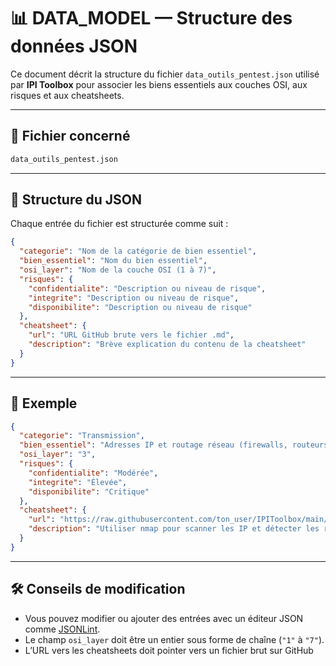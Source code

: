 
# 📊 DATA_MODEL — Structure des données JSON

Ce document décrit la structure du fichier `data_outils_pentest.json` utilisé par **IPI Toolbox** pour associer les biens essentiels aux couches OSI, aux risques et aux cheatsheets.

---

## 📁 Fichier concerné

```bash
data_outils_pentest.json
```

---

## 🧬 Structure du JSON

Chaque entrée du fichier est structurée comme suit :

```json
{
  "categorie": "Nom de la catégorie de bien essentiel",
  "bien_essentiel": "Nom du bien essentiel",
  "osi_layer": "Nom de la couche OSI (1 à 7)",
  "risques": {
    "confidentialite": "Description ou niveau de risque",
    "integrite": "Description ou niveau de risque",
    "disponibilite": "Description ou niveau de risque"
  },
  "cheatsheet": {
    "url": "URL GitHub brute vers le fichier .md",
    "description": "Brève explication du contenu de la cheatsheet"
  }
}
```

---

## 📌 Exemple

```json
{
  "categorie": "Transmission",
  "bien_essentiel": "Adresses IP et routage réseau (firewalls, routeurs, serveurs)",
  "osi_layer": "3",
  "risques": {
    "confidentialite": "Modérée",
    "integrite": "Élevée",
    "disponibilite": "Critique"
  },
  "cheatsheet": {
    "url": "https://raw.githubusercontent.com/ton_user/IPIToolbox/main/OSI3/nmap_scan.md",
    "description": "Utiliser nmap pour scanner les IP et détecter les routes"
  }
}
```

---

## 🛠️ Conseils de modification

- Vous pouvez modifier ou ajouter des entrées avec un éditeur JSON comme [JSONLint](https://jsonlint.com).
- Le champ `osi_layer` doit être un entier sous forme de chaîne (`"1"` à `"7"`).
- L’URL vers les cheatsheets doit pointer vers un fichier brut sur GitHub
